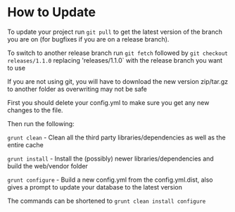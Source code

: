 How to Update
=============

To update your project run `git pull` to get the latest version of the branch you are on (for bugfixes if you are on a release branch).
 
To switch to another release branch run `git fetch` followed by `git checkout releases/1.1.0` replacing 'releases/1.1.0` with the release branch you want to use

If you are not using git, you will have to download the new version zip/tar.gz to another folder as overwriting may not be safe

First you should delete your config.yml to make sure you get any new changes to the file.

Then run the following: 

`grunt clean` - Clean all the third party libraries/dependencies as well as the entire cache

`grunt install` - Install the (possibly) newer libraries/dependencies and build the web/vendor folder

`grunt configure` - Build a new config.yml from the config.yml.dist, also gives a prompt to update your database to the latest version

The commands can be shortened to `grunt clean install configure`